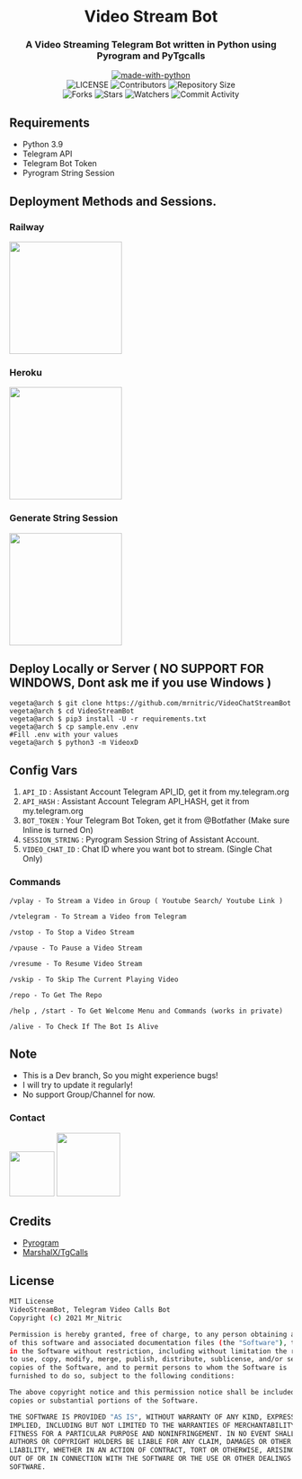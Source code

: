 <h1 align= center>Video Stream Bot </h1>
<h3 align = center> A Video Streaming Telegram Bot written in Python using Pyrogram and PyTgcalls </h3>

<p align="center">
<a href="https://python.org"><img src="http://forthebadge.com/images/badges/made-with-python.svg" alt="made-with-python"></a>
<br>
    <img src="https://img.shields.io/github/license/mrnitric/VideoChatStreamBot?style=for-the-badge" alt="LICENSE">
    <img src="https://img.shields.io/github/contributors/mrnitric/VideoChatStreamBot?style=for-the-badge" alt="Contributors">
    <img src="https://img.shields.io/github/repo-size/mrnitric/VideoChatStreamBot?style=for-the-badge" alt="Repository Size"> <br>
    <img src="https://img.shields.io/github/forks/mrnitric/VideoChatStreamBot?style=for-the-badge" alt="Forks">
    <img src="https://img.shields.io/github/stars/mrnitric/VideoChatStreamBot?style=for-the-badge" alt="Stars">
    <img src="https://img.shields.io/github/watchers/mrnitric/VideoChatStreamBot?style=for-the-badge" alt="Watchers">
    <img src="https://img.shields.io/github/commit-activity/w/mrnitric/VideoChatStreamBot?style=for-the-badge" alt="Commit Activity">
</p>
 
## Requirements

- Python 3.9
- Telegram API 
- Telegram Bot Token
- Pyrogram String Session

## Deployment Methods and Sessions.

### Railway 
<p><a href="https://railway.app/new/template?template=https://github.com/mrnitric/VideoChatStreamBot&envs=API_ID,API_HASH,STRING_SESSION,BOT_TOKEN,VIDEO_CHAT_ID"><img src="https://img.shields.io/badge/Deploy%20To%20Railway-blueviolet?style=for-the-badge&logo=railway" width="200""/></a></p>

### Heroku 
<p><a href="https://heroku.com/deploy?template=https://github.com/mrnitric/VideoChatStreamBot"><img src="https://img.shields.io/badge/Deploy%20To%20Heroku-blueviolet?style=for-the-badge&logo=heroku" width="200""/></a></p>
 
### Generate String Session

<p><a href="https://replit.com/@AaravxD/VsBSession#main.py"><img src="https://img.shields.io/badge/Generate%20On%20Repl-blueviolet?style=for-the-badge&logo=appveyor" width="200""/></a></p> 
 

## Deploy Locally or Server ( NO SUPPORT FOR WINDOWS, Dont ask me if you use Windows )
``` 
vegeta@arch $ git clone https://github.com/mrnitric/VideoChatStreamBot
vegeta@arch $ cd VideoStreamBot
vegeta@arch $ pip3 install -U -r requirements.txt
vegeta@arch $ cp sample.env .env
#Fill .env with your values
vegeta@arch $ python3 -m VideoxD
 ```

## Config Vars
1. `API_ID` : Assistant Account Telegram API_ID, get it from my.telegram.org
2. `API_HASH` : Assistant Account Telegram API_HASH, get it from my.telegram.org
3. `BOT_TOKEN` : Your Telegram Bot Token, get it from @Botfather (Make sure Inline is turned On)
4. `SESSION_STRING` : Pyrogram Session String of Assistant Account.
5. `VIDEO_CHAT_ID` : Chat ID where you want bot to stream. (Single Chat Only)
 
### Commands
```
/vplay - To Stream a Video in Group ( Youtube Search/ Youtube Link )

/vtelegram - To Stream a Video from Telegram

/vstop - To Stop a Video Stream

/vpause - To Pause a Video Stream

/vresume - To Resume Video Stream

/vskip - To Skip The Current Playing Video

/repo - To Get The Repo

/help , /start - To Get Welcome Menu and Commands (works in private)

/alive - To Check If The Bot Is Alive
```
 
## Note
- This is a Dev branch, So you might experience bugs!
- I will try to update it regularly!
- No support Group/Channel for now.
    
### Contact
<p><a href="https://t.me/iTs_Nitric"><img src="https://img.shields.io/badge/Contact%20Me-blueviolet?style=for-the-badge&logo=telegram" width="80""/></a>
<a href="https://t.me/Sanki_BOTs"><img src="https://img.shields.io/badge/Telegram%20Channel-blueviolet?style=for-the-badge&logo=telegram" width="113""/></a></p> 

## Credits
- [Pyrogram](https://github.com/pyrogram/pyrogram)
- [MarshalX/TgCalls](https://github.com/MarshalX/tgcalls)
    
## License
    
```sh
MIT License
VideoStreamBot, Telegram Video Calls Bot
Copyright (c) 2021 Mr_Nitric

Permission is hereby granted, free of charge, to any person obtaining a copy
of this software and associated documentation files (the "Software"), to deal
in the Software without restriction, including without limitation the rights
to use, copy, modify, merge, publish, distribute, sublicense, and/or sell
copies of the Software, and to permit persons to whom the Software is
furnished to do so, subject to the following conditions:

The above copyright notice and this permission notice shall be included in all
copies or substantial portions of the Software.

THE SOFTWARE IS PROVIDED "AS IS", WITHOUT WARRANTY OF ANY KIND, EXPRESS OR
IMPLIED, INCLUDING BUT NOT LIMITED TO THE WARRANTIES OF MERCHANTABILITY,
FITNESS FOR A PARTICULAR PURPOSE AND NONINFRINGEMENT. IN NO EVENT SHALL THE
AUTHORS OR COPYRIGHT HOLDERS BE LIABLE FOR ANY CLAIM, DAMAGES OR OTHER
LIABILITY, WHETHER IN AN ACTION OF CONTRACT, TORT OR OTHERWISE, ARISING FROM,
OUT OF OR IN CONNECTION WITH THE SOFTWARE OR THE USE OR OTHER DEALINGS IN THE
SOFTWARE.
```
 
 
 
